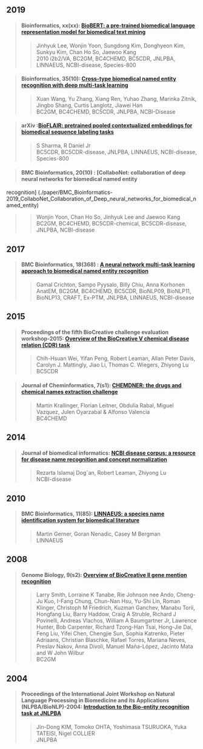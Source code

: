 ## 2019

>#### Bioinformatics, xx(xx): [BioBERT: a pre-trained biomedical language representation model for biomedical text mining](./paper/Bioinformatics-2019_BioBERT_a_pre-trained_biomedical_language_representation_model_for_biomedical_text_mining.pdf)  
>>Jinhyuk Lee, Wonjin Yoon, Sungdong Kim, Donghyeon Kim, Sunkyu Kim, Chan Ho So, Jaewoo Kang  
>>2010 i2b2/VA, BC2GM, BC4CHEMD, BC5CDR, JNLPBA, LINNAEUS, NCBI-disease, Species-800

>#### Bioinformatics, 35(10): [Cross-type biomedical named entity recognition with deep multi-task learning](./paper/Bioinformatics-2019_Cross-type_biomedical_named_entity_recognition_with_deep_multi-task_learning.pdf)  
>>Xuan Wang, Yu Zhang, Xiang Ren, Yuhao Zhang, Marinka Zitnik, Jingbo Shang, Curtis Langlotz, Jiawei Han  
>>BC2GM, BC4CHEMD, BC5CDR, JNLPBA, NCBI-Disease  

>#### arXiv :[BioFLAIR: pretrained pooled contextualized embeddings for biomedical sequence labeling tasks](./paper/arXiv-2019_BioFLAIR_pretrained_pooled_contextualized_embeddings_for_biomedical_sequence_labeling_tasks.pdf)
>>S Sharma, R Daniel Jr  
>>BC5CDR, BC5CDR-disease, JNLPBA, LINNAEUS, NCBI-disease, Species-800

>#### BMC Bioinformatics, 20(10) : [CollaboNet: collaboration of deep neural networks for biomedical named entity
recognition]
(./paper/BMC_Bioinformatics-2019_CollaboNet_Collaboration_of_Deep_neural_networks_for_biomedical_named_entity)
>>Wonjin Yoon, Chan Ho So, Jinhyuk Lee and Jaewoo Kang
>>BC2GM, BC4CHEMD, BC5CDR-chemical, BC5CDR-disease, JNLPBA, NCBI-disease





## 2017

>#### BMC Bioinformatics, 18(368) : [A neural network multi-task learning approach to biomedical named entity recognition](./paper/BMC_Bioinformatics-2017_A_neural_network_multi-task_learning.pdf)
>>Gamal Crichton, Sampo Pyysalo, Billy Chiu, Anna Korhonen  
>> AnatEM, BC2GM, BC4CHEMD, BC5CDR, BioNLP09, BioNLP11, BioNLP13, CRAFT, Ex-PTM, JNLPBA, LINNAEUS, NCBI-disease


## 2015

>#### Proceedings of the fifth BioCreative challenge evaluation workshop-2015: [Overview of the BioCreative V chemical disease relation (CDR) task](/bioNER/paper/Proceedings_of_the_fifth_BioCreative_challenge_evaluation_workshop-2015_Overview_of_the_BioCreative_V_Chemical_Disease.pdf)
>>Chih-Hsuan Wei, Yifan Peng, Robert Leaman, Allan Peter Davis, Carolyn J. Mattingly, Jiao Li, Thomas C. Wiegers, Zhiyong Lu  
>>BC5CDR  

>#### Journal of Cheminformatics, 7(s1): [CHEMDNER: the drugs and chemical names extraction challenge](./paper/Journal_of_Cheminformatics-2015_CHEMDNER_The_drugs_and_chemical_names.pdf)
>>Martin Krallinger, Florian Leitner, Obdulia Rabal, Miguel Vazquez, Julen Oyarzabal & Alfonso Valencia   
>>BC4CHEMD

## 2014

>#### Journal of biomedical informatics: [NCBI disease corpus: a resource for disease name recognition and concept normalization](./paper/Journal_of_biomedical_informatics-2014_NCBI_disease_corpus_A_resource_for_disease_name_recognition.pdf)
>>Rezarta Islamaj Dog˘an, Robert Leaman, Zhiyong Lu  
>>NCBI-disease 

## 2010 
>#### BMC Bioinformatics, 11(85): [LINNAEUS: a species name identification system for biomedical literature](./paper/BMC_Bioinformatics-2010_LINNAEUS_a_species_name_identification_system.pdf) 
>>Martin Gerner, Goran Nenadic, Casey M Bergman  
>>LINNAEUS

## 2008 
>#### Genome Biology, 9(s2): [Overview of BioCreative II gene mention recognition](./paper/Genome_Biology-2008_Overview_of_BioCreative_II_gene_mention_recognition.pdf)
>> Larry Smith, Lorraine K Tanabe, Rie Johnson nee Ando, Cheng-Ju Kuo, I-Fang Chung, Chun-Nan Hsu, Yu-Shi Lin, Roman Klinger, 
Christoph M Friedrich, Kuzman Ganchev, Manabu Torii, Hongfang Liu, 
Barry Haddow, Craig A Struble, Richard J Povinelli, Andreas Vlachos, 
William A Baumgartner Jr, Lawrence Hunter, Bob Carpenter, 
Richard Tzong-Han Tsai, Hong-Jie Dai, Feng Liu, Yifei Chen, 
Chengjie Sun, Sophia Katrenko, Pieter Adriaans, Christian Blaschke, 
Rafael Torres, Mariana Neves, Preslav Nakov, Anna Divoli, 
Manuel Maña-López, Jacinto Mata and W John Wilbur  
>> BC2GM

## 2004 

>#### Proceedings of the International Joint Workshop on Natural Language Processing in Biomedicine and its Applications (NLPBA/BioNLP)-2004: [Introduction to the Bio-entity recognition task at JNLPBA](./paper/NLPBA_BioNLP-2004_Introduction_to_the_bio-entity_recognition_task_at_JNLPBA.pdf)
>> Jin-Dong KIM, Tomoko OHTA, Yoshimasa TSURUOKA, Yuka TATEISI, Nigel COLLIER  
>> JNLPBA
